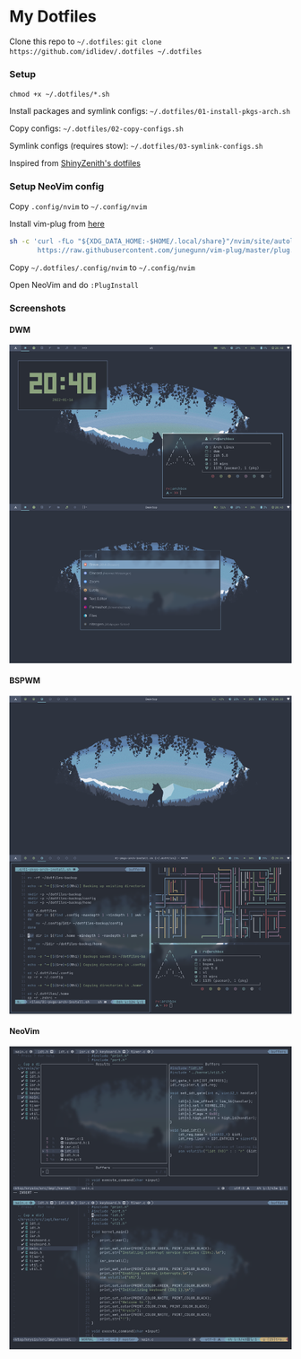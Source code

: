 # My Dotfiles

Clone this repo to `~/.dotfiles`: `git clone https://github.com/idlidev/.dotfiles ~/.dotfiles`

### Setup

`chmod +x ~/.dotfiles/*.sh`

Install packages and symlink configs:
`~/.dotfiles/01-install-pkgs-arch.sh`

Copy configs:
`~/.dotfiles/02-copy-configs.sh`

Symlink configs (requires stow):
`~/.dotfiles/03-symlink-configs.sh`

Inspired from [ShinyZenith's dotfiles](https://github.com/shinyzenith/old-xorg-dotfiles)

### Setup NeoVim config

Copy `.config/nvim` to `~/.config/nvim`

Install vim-plug from [here](https://github.com/junegunn/vim-plug)

```sh
sh -c 'curl -fLo "${XDG_DATA_HOME:-$HOME/.local/share}"/nvim/site/autoload/plug.vim --create-dirs \
       https://raw.githubusercontent.com/junegunn/vim-plug/master/plug.vim'
```

Copy `~/.dotfiles/.config/nvim` to `~/.config/nvim`

Open NeoVim and do `:PlugInstall`

### Screenshots

#### DWM

![Alt text](./.assets/screenshots/ss2.png "Screenshot 1")

#### BSPWM

![Alt text](./.assets/screenshots/ss1.png "Screenshot 1")

#### NeoVim

![Alt text](./.assets/screenshots/ss3.png "Screenshot 1")
